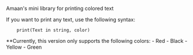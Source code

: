 Amaan's mini library for printing colored text

If you want to print any text, use the following syntax:

        print(Text in string, color)

**Currently, this version only supports the following colors:
    - Red
    - Black
    - Yellow
    - Green